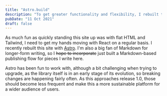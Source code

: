 ```yaml
---
title: "Astro.build"
description: "To get greater functionality and flexibility, I rebuilt this site using Astro."
pubDate: "11 Oct 2021"
draft: false
---
```

As much fun as quickly standing this site up was with flat HTML and Tailwind, I need to get my hands moving with React on a regular basis. I recently rebuilt this site with [Astro](https://astro.build/). I'm also a big fan of Markdown for longer-form writing, so I ~~hope to incorporate~~ just built a Markdown-based publishing flow for pieces I write here.

Astro has been fun to work with, although a bit challenging when trying to upgrade, as the library itself is in an early stage of its evolution, so breaking changes are happening fairly often. As this approaches release 1.0, those should become less frequent and make this a more sustainable platform for a wider audience of users.